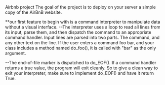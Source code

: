 Airbnb project
The goal of the project is to deploy on your server a simple copy of the AirBnB website.

**our first feature to begin with is a command interpreter to manipulate data without a visual interface.
--The interpreter uses a loop to read all lines from its input, parse them, and then dispatch the command to an appropriate command handler. Input lines are parsed into two parts. The command, and any other text on the line. If the user enters a command foo bar, and your class includes a method named do_foo(), it is called with "bar" as the only argument.

--The end-of-file marker is dispatched to do_EOF(). If a command handler returns a true value, the program will exit cleanly. So to give a clean way to exit your interpreter, make sure to implement do_EOF() and have it return True.
